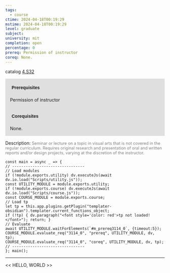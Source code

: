 ```yaml
---
tags:
  - course
ctime: 2024-04-18T00:19:29
mstime: 2024-04-18T00:19:29
level: graduate
subject: 
university: mit
completion: open
percentage: 0
prereq: Permission of instructor
coreq: None.
---
```


catalog [4.S32](http://student.mit.edu/catalog/m4c.html#4.S32)

<span style="display: block; padding: 15px; background-color: rgb(100, 100, 100, 0.2);"><font id="m_prereq3114_0" style="display: block; font-family: Arial, sans-serif; font-weight: bold; padding: 5px">Prerequisites</font><br><span id="prereq3114_0">Permission of instructor</span></span>
<span style="display: block; padding: 15px; background-color: rgb(100, 100, 100, 0.2);"><font id="m_coreq3114_0" style="display: block; font-family: Arial, sans-serif; font-weight: bold; padding: 5px">Corequisites</font><br><span id="coreq3114_0">None.</span></span>

<font style="">Description:</font>
<font style="color: grey; font-size: 0.8rem;">Seminar or lecture on a topic in visual arts that is not covered in the regular curriculum. Requires original research and presentation of oral and written reports and/or design projects, varying at the discretion of the instructor.</font>

```dataviewjs
const main = async _ => {
// --------------------------------
// Load modules
if (!module.exports.utility) dv.executeJs(await dv.io.load("Scripts/utility.js"));
const UTILITY_MODULE = module.exports.utility;
if (!module.exports.course) dv.executeJs(await dv.io.load("Scripts/course.js"));
const COURSE_MODULE = module.exports.course;
// Load tp
let tp = this.app.plugins.getPlugin("templater-obsidian").templater.current_functions_object;
if (!tp) { dv.paragraph("<font style='color: red'>tp not loaded!</font>"); return; }
// Evaluate
await UTILITY_MODULE.waitForElements(`#m_prereq3114_0`, {timeout:5});
COURSE_MODULE.evaluate_req("3114_0", "prereq", UTILITY_MODULE, dv, tp);
COURSE_MODULE.evaluate_req("3114_0", "coreq", UTILITY_MODULE, dv, tp);
// --------------------------------
}; main();
```

---

<< HELLO, WORLD >>
